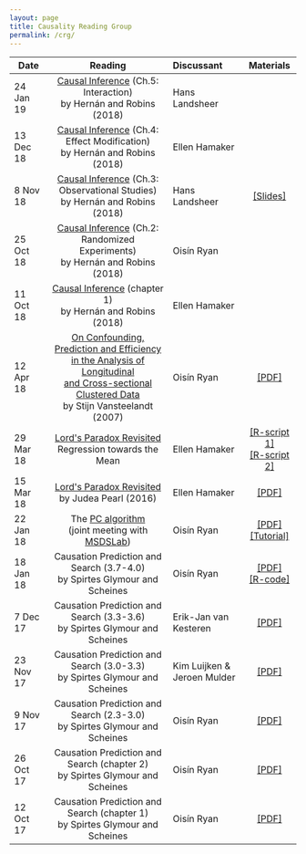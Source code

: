 ```yaml
---
layout: page
title: Causality Reading Group
permalink: /crg/
---
```


|**Date**  |**Reading**  	|**Discussant**   	|**Materials**  	|
|--------	     |:---------:	          |:---	              |:---:	|
|24 Jan 19  	| [Causal Inference](https://cdn1.sph.harvard.edu/wp-content/uploads/sites/1268/2019/02/hernanrobins_v1.10.38.pdf) (Ch.5: Interaction) <br> by Hernán and Robins (2018)   	| Hans Landsheer| |
|13 Dec 18  	| [Causal Inference](https://cdn1.sph.harvard.edu/wp-content/uploads/sites/1268/2019/02/hernanrobins_v1.10.38.pdf) (Ch.4: Effect Modification) <br> by Hernán and Robins (2018)   	| Ellen Hamaker| |
|8 Nov 18  	| [Causal Inference](https://cdn1.sph.harvard.edu/wp-content/uploads/sites/1268/2019/02/hernanrobins_v1.10.38.pdf) (Ch.3: Observational Studies) <br> by Hernán and Robins (2018)   	| Hans Landsheer|[[Slides]](/files/crgpres/Chapter3HernansRobins_Landsheer.ppt) |
|25 Oct 18  	| [Causal Inference](https://cdn1.sph.harvard.edu/wp-content/uploads/sites/1268/2019/02/hernanrobins_v1.10.38.pdf) (Ch.2: Randomized Experiments) <br> by Hernán and Robins (2018)   	| Oisín Ryan	| |
|11 Oct 18  	| [Causal Inference](https://cdn1.sph.harvard.edu/wp-content/uploads/sites/1268/2019/02/hernanrobins_v1.10.38.pdf) (chapter 1) <br> by Hernán and Robins (2018)   	| Ellen Hamaker	| |
|12 Apr 18  	| [On Confounding, Prediction and Efficiency <br>in the Analysis of Longitudinal <br> and Cross-sectional Clustered Data](http://www.jstor.org/stable/pdf/41548565.pdf) <br> by Stijn Vansteelandt (2007)   	| Oisín Ryan	| [[PDF]](/files/crgpres/CRG9.pdf)|
|29 Mar 18  	| [Lord's Paradox Revisited](http://www.dtic.mil/get-tr-doc/pdf?AD=ADA615058)  <br> Regression towards the Mean | Ellen Hamaker	| [[R-script 1]](/files/crgpres/regression_towards_mean.R) <br> [[R-script 2]](/files/crgpres/ols_vs_pca_manipulate.R)|
|15 Mar 18  	| [Lord's Paradox Revisited](http://www.dtic.mil/get-tr-doc/pdf?AD=ADA615058) <br> by Judea Pearl (2016)   	| Ellen Hamaker	| [[PDF]](/files/crgpres/CRG8.pdf)|
|22 Jan 18  	| The [PC algorithm](https://cran.r-project.org/web/packages/pcalg/index.html) <br> (joint meeting with [MSDSLab](https://msdatasciencelab.wordpress.com/2018/02/15/22-02-2018-discovering-causal-structure-with-the-pc-algorithm/))   	| Oisín Ryan	| [[PDF]](/files/crgpres/CRG7MSDS.pdf) <br> [[Tutorial]](https://github.com/msdslab/pcalg)|
|18 Jan 18  	| Causation Prediction and Search (3.7-4.0) <br> by Spirtes Glymour and Scheines   	| Oisín Ryan	| [[PDF]](/files/crgpres/CRG6_notes.pdf) <br> [[R-code]](/files/crgpres/faithful_finder.R)|
|7 Dec 17  	| Causation Prediction and Search (3.3-3.6) <br> by Spirtes Glymour and Scheines   	| Erik-Jan van Kesteren  	| [[PDF]](/files/crgpres/CRG5_notes.pdf)  	|
|23 Nov 17  	| Causation Prediction and Search (3.0-3.3) <br> by Spirtes Glymour and Scheines   	| Kim Luijken & <br> Jeroen Mulder  	| [[PDF]](/files/crgpres/CRG4_notes.pdf)  	|
|9 Nov 17  	| Causation Prediction and Search (2.3-3.0) <br> by Spirtes Glymour and Scheines   	| Oisín Ryan   	| [[PDF]](/files/crgpres/CRG3_notes.pdf)  	|
|26 Oct 17   	| Causation Prediction and Search (chapter 2) <br> by Spirtes Glymour and Scheines   	| Oisín Ryan   	| [[PDF]](/files/crgpres/CRG2_notes.pdf)  	|
|12 Oct 17   	|Causation Prediction and Search (chapter 1) <br> by Spirtes Glymour and Scheines  	| Oisín Ryan   	|  [[PDF]](/files/crgpres/CRG1.pdf) 	| 

